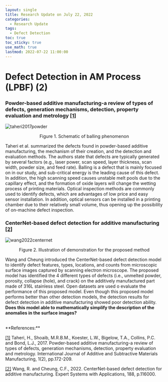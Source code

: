 ```yaml
---
layout: single
title: Research Update on July 22, 2022
categories: 
  - Research Update
tags:       
  - Defect Detection
toc: true
toc_sticky: true
use_math: true
lastmod: 2022-07-22 11:00:00
---
```


# Defect Detection in AM Process (LPBF) (2)


### Powder-based additive manufacturing-a review of types of defects, generation mechanisms, detection, property evaluation and metrology <b id="a1">[[1]](#f1)</b>
![taheri2017powder](https://user-images.githubusercontent.com/15663593/180934073-7ef91950-9a51-4dfc-b147-edaf8663aa54.png)
<p align="center"> Figure 1. Schematic of balling phenomenon </p>

Taheri et al. summarized the defects found in powder-based additive manufacturing, the mechanism of their creation, and the detection and evaluation methods. The authors state that defects are typically generated by several factors (e.g., laser power, scan speed, layer thickness, scan width, powder size, and feed rate). Balling is a defect that is mainly focused on in our study, and sub-critical energy is the leading cause of this defect. In addition, the high scanning speed causes unstable melt pools due to the capillary effect, and the formation of oxide layers will change the wetting process of printing materials. Optical inspection methods are commonly used to identify defects, which are advantages of low price and easy sensor installation. In addition, optical sensors can be installed in a printing chamber due to their relatively small volume, thus opening up the possibility of on-machine defect inspection.

### CenterNet-based defect detection for additive manufacturing <b id="a2">[[2]](#f2)</b>
![wang2022centernet](https://user-images.githubusercontent.com/15663593/180935402-520c7320-02f5-4523-b412-99e82c613fe4.png)
<p align="center"> Figure 2. Illustration of demonstration for the proposed method </p>

Wang and Cheung introduced the CenterNet-based defect detection model to identify defect features, types, locations, and counts from microscopic surface images captured by scanning electron microscope. The proposed model has identified the 4 different types of defects (i.e., unmelted powder, porosity, collapse (hole), and crack) on the additively manufactured part made of 316L stainless steel. Open datasets are used o evaluate the performance of this proposed model. Even though this proposed model performs better than other detection models, the detection results for defect detection in additive manufacturing showed poor detection ability. **Does this model able to mathematically simplify the description of the anomalies in the surface images?**

<br/>
**References:**

<b id="f1"></b>[[1]](#a1) Taheri, H., Shoaib, M.R.B.M., Koester, L.W., Bigelow, T.A., Collins, P.C. and Bond, L.J., 2017. Powder-based additive manufacturing-a review of types of defects, generation mechanisms, detection, property evaluation and metrology. International Journal of Additive and Subtractive Materials Manufacturing, 1(2), pp.172-209.

<b id="f2"></b>[[2]](#a2) Wang, R. and Cheung, C.F., 2022. CenterNet-based defect detection for additive manufacturing. Expert Systems with Applications, 188, p.116000.
